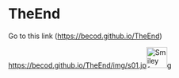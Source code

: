 # TheEnd
Go to this link (https://becod.github.io/TheEnd)

https://becod.github.io/TheEnd/img/s01.jp<img src="smiley.gif" alt="Smiley face" height="42" width="42">g
